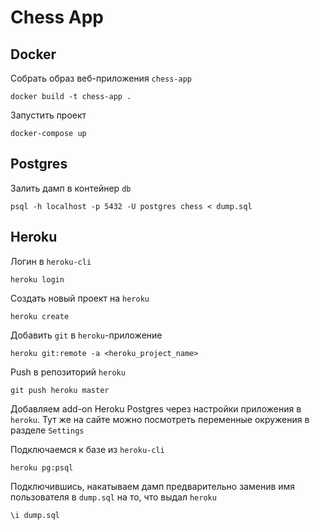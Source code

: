 # Chess App

## Docker

Собрать образ веб-приложения `chess-app`
```
docker build -t chess-app .
```

Запустить проект
```
docker-compose up
```

## Postgres

Залить дамп в контейнер `db`
```
psql -h localhost -p 5432 -U postgres chess < dump.sql
```


## Heroku

Логин в `heroku-cli`
```
heroku login
```

Создать новый проект на `heroku`
```
heroku create
```

Добавить `git` в `heroku`-приложение
```
heroku git:remote -a <heroku_project_name>
```

Push в репозиторий `heroku`
```
git push heroku master
```

Добавляем add-on Heroku Postgres через настройки приложения в `heroku`. Тут же на сайте можно посмотреть переменные окружения в разделе `Settings`

Подключаемся к базе из `heroku-cli`
```
heroku pg:psql
```

Подключившись, накатываем дамп предварительно заменив имя пользователя в `dump.sql` на то, что выдал `heroku`
```
\i dump.sql
```